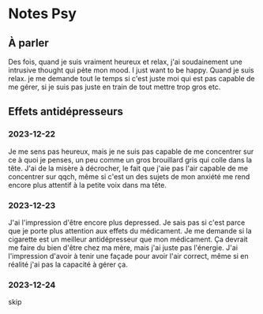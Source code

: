 # Notes Psy

## À parler

Des fois, quand je suis vraiment heureux et relax, j'ai soudainement une intrusive thought qui pète mon mood. 
I just want to be happy. 
Quand je suis relax. je me demande tout le temps si c'est juste moi qui est pas capable de me gérer, si je suis pas juste en train de tout mettre trop gros etc. 

## Effets antidépresseurs

### 2023-12-22
Je me sens pas heureux, mais je ne suis pas capable de me concentrer sur ce à quoi je penses, un peu comme un gros brouillard gris qui colle dans la tête. 
J'ai de la misère à décrocher, le fait que j'aie pas l'air capable de me concentrer sur qqch, même si c'est un des sujets de mon anxiété me rend encore plus attentif à la petite voix dans ma tête. 

### 2023-12-23
J'ai l'impression d'être encore plus depressed. Je sais pas si c'est parce que je porte plus attention aux effets du médicament. Je me demande si la cigarette est un meilleur antidépresseur que mon médicament. Ça devrait me faire du bien d'être chez ma mère, mais j'ai juste pas l'énergie. J'ai l'impression d'avoir à tenir une façade pour avoir l'air correct, même si en réalité j'ai pas la capacité à gérer ça. 

### 2023-12-24
skip

